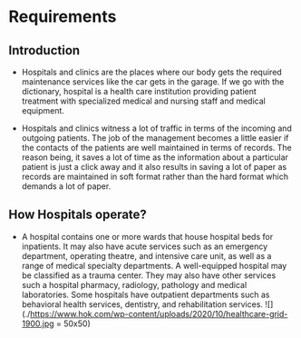 # Requirements

## Introduction
* Hospitals and clinics are the places where our body gets the required maintenance services like the car gets in the garage. If we go with the dictionary, hospital is a health care institution providing patient treatment with specialized medical and nursing staff and medical equipment. 

* Hospitals and clinics witness a lot of traffic in terms of the incoming and outgoing patients. The job of the management becomes a little easier if the contacts of the patients are well maintained in terms of records. The reason being, it saves a lot of time as the information about a particular patient is just a click away and it also results in saving a lot of paper as records are maintained in soft format rather than the hard format which demands a lot of paper.

## How Hospitals operate?
* A hospital contains one or more wards that house hospital beds for inpatients. It may also have acute services such as an emergency department, operating theatre, and intensive care unit, as well as a range of medical specialty departments. A well-equipped hospital may be classified as a trauma center. They may also have other services such a hospital pharmacy, radiology, pathology and medical laboratories. Some hospitals have outpatient departments such as behavioral health services, dentistry, and rehabilitation services.
![](./https://www.hok.com/wp-content/uploads/2020/10/healthcare-grid-1900.jpg = 50x50)
